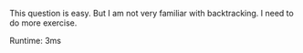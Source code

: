 This question is easy. But I am not very familiar with backtracking. I need to do more exercise.

Runtime: 3ms

